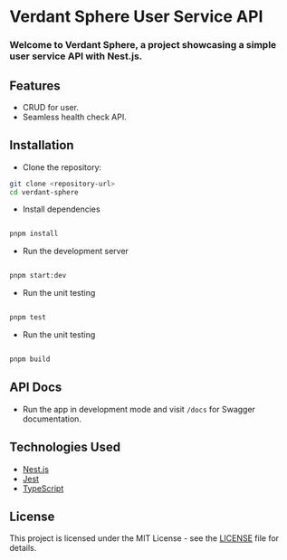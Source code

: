 # Verdant Sphere User Service API

### Welcome to Verdant Sphere, a project showcasing a simple user service API with Nest.js.

## Features
- CRUD for user.
- Seamless health check API.

## Installation
- Clone the repository:

```bash
git clone <repository-url>
cd verdant-sphere

```

- Install dependencies

```bash

pnpm install

```

- Run the development server

```bash

pnpm start:dev

```

- Run the unit testing

```bash

pnpm test

```

- Run the unit testing

```bash

pnpm build

```

## API Docs

- Run the app in development mode and visit `/docs` for Swagger documentation.


## Technologies Used

- [Nest.js](https://nestjs.com/)
- [Jest](https://jestjs.io/)
- [TypeScript](https://www.typescriptlang.org/)

## License

This project is licensed under the MIT License - see the [LICENSE](LICENSE) file for details.
